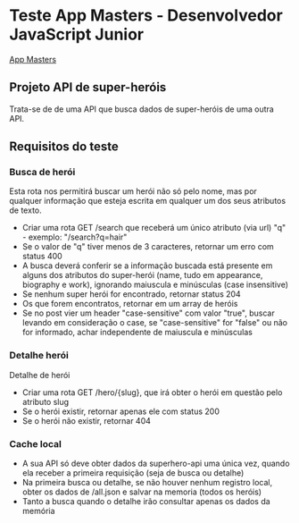# Teste App Masters - Desenvolvedor JavaScript Junior

[App Masters](https://appmasters.io/pt/)

## Projeto API de super-heróis

Trata-se de de uma API que busca dados de super-heróis de uma outra API.

## Requisitos do teste

### Busca de herói

Esta rota nos permitirá buscar um herói não só pelo nome, mas por qualquer informação que esteja escrita em qualquer um dos seus atributos de texto.
- Criar uma rota GET /search que receberá um único atributo (via url) "q" - exemplo: "/search?q=hair"
- Se o valor de "q" tiver menos de 3 caracteres, retornar um erro com status 400
- A busca deverá conferir se a informação buscada está presente em alguns dos atributos do super-herói (name, tudo em appearance, biography e work), ignorando maiuscula e minúsculas (case insensitive)
- Se nenhum super herói for encontrado, retornar status 204
- Os que forem encontratos, retornar em um array de heróis
- Se no post vier um header "case-sensitive" com valor "true", buscar levando em consideração o case, se "case-sensitive" for "false" ou não for informado, achar independente de maiuscula e minúsculas

### Detalhe herói

Detalhe de herói
- Criar uma rota GET /hero/{slug}, que irá obter o herói em questão pelo atributo slug
- Se o herói existir, retornar apenas ele com status 200
- Se o herói não existir, retornar 404

### Cache local

- A sua API só deve obter dados da superhero-api uma única vez, quando ela receber a primeira requisição (seja de busca ou detalhe)
- Na primeira busca ou detalhe, se não houver nenhum registro local, obter os dados de /all.json e salvar na memoria (todos os heróis)
- Tanto a busca quando o detalhe irão consultar apenas os dados da memória

